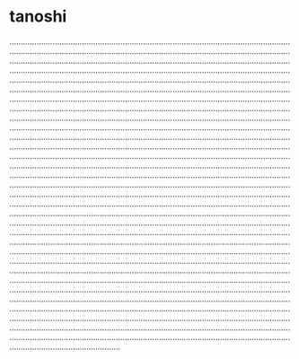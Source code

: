 # tanoshi
.................................................................................................................................................................................................................................................................................................................................................................................................................................................................................................................................................................................................................................................................................................................................................................................................................................................................................................................................................................................................................................................................................................................................................................................................................................................................................................................................................................................................................................................................................................................................................................................................................................................................................................................................................................................................................................................................................................................................................................................................................................................................................................................................................................................................................................................................................................................................................................................................................................................................................................................................................................................................................................................................................................................................................................................................................................................................................................................................................................................................................................................................................................................................................................................................................................................................................................................................................................................................................................................................................................................................................................................................................................................................................................................................................................................................................................................................................................................................................................................................................................................................................................................................................................................